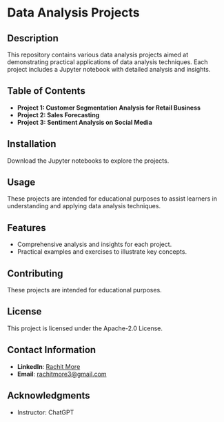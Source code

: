 # Data Analysis Projects

## Description
This repository contains various data analysis projects aimed at demonstrating practical applications of data analysis techniques. Each project includes a Jupyter notebook with detailed analysis and insights.

## Table of Contents
- **Project 1: Customer Segmentation Analysis for Retail Business**
- **Project 2: Sales Forecasting**
- **Project 3: Sentiment Analysis on Social Media**

## Installation
Download the Jupyter notebooks to explore the projects.

## Usage
These projects are intended for educational purposes to assist learners in understanding and applying data analysis techniques.

## Features
- Comprehensive analysis and insights for each project.
- Practical examples and exercises to illustrate key concepts.

## Contributing
These projects are intended for educational purposes.

## License
This project is licensed under the Apache-2.0 License.

## Contact Information
- **LinkedIn**: [Rachit More](https://www.linkedin.com/in/rachit-more-30a63418a)
- **Email**: [rachitmore3@gmail.com](mailto:rachitmore3@gmail.com)

## Acknowledgments
- Instructor: ChatGPT
